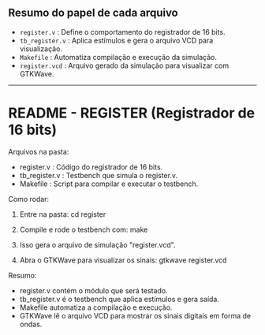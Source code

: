 
## Resumo do papel de cada arquivo

- `register.v`      : Define o comportamento do registrador de 16 bits.
- `tb_register.v`   : Aplica estímulos e gera o arquivo VCD para visualização.
- `Makefile`        : Automatiza compilação e execução da simulação.
- `register.vcd`    : Arquivo gerado da simulação para visualizar com GTKWave.

---

# README - REGISTER (Registrador de 16 bits) 

Arquivos na pasta:
- register.v : Código do registrador de 16 bits.
- tb_register.v : Testbench que simula o register.v.
- Makefile : Script para compilar e executar o testbench.

Como rodar:
1) Entre na pasta:
cd register

2) Compile e rode o testbench com:
make

3) Isso gera o arquivo de simulação "register.vcd".

4) Abra o GTKWave para visualizar os sinais:
gtkwave register.vcd

Resumo:
- register.v contém o módulo que será testado.
- tb_register.v é o testbench que aplica estímulos e gera saída.
- Makefile automatiza a compilação e execução.
- GTKWave lê o arquivo VCD para mostrar os sinais digitais em forma de ondas.
